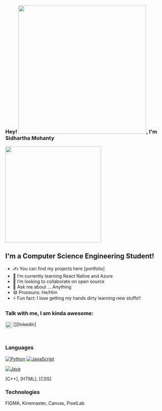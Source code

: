 ### Hey! <img src="https://github.com/TheDudeThatCode/TheDudeThatCode/blob/master/Assets/Hi.gif" width="400px">, I'm Sidhartha Mohanty

<img src="https://media.giphy.com/media/p4NLw3I4U0idi/giphy.gif" width="300">


## I'm a Computer Science Engineering Student!
- ✍ You can find my projects here [portfolio]
- 🌱 I’m currently learning React Native and Azure
- 👯 I’m looking to collaborate on open source
- 💬 Ask me about ... Anything
- 😄 Pronouns: He/Him
- ⚡ Fun fact: I love getting my hands dirty learning new stuffs!!


### Talk with me, I am kinda awesome:
[<img align="left" alt="sidhartha001 | LinkedIn" width="22px" src="https://cdn.jsdelivr.net/npm/simple-icons@v3/icons/linkedin.svg" />][linkedin]

<br />


### Languages

[![Python](https://img.shields.io/badge/-Python-000?&logo=python)](https://github.com/adamalston?tab=repositories&q=&type=&language=python)
[![JavaScript](https://img.shields.io/badge/-JavaScript-000?&logo=JavaScript&logoColor=ddc508)](https://github.com/adamalston?tab=repositories&q=&type=&language=javascript)
<!-- [![C](https://img.shields.io/badge/-C-000?&logo=C)](https://github.com/adamalston?tab=repositories&q=&type=&language=c) -->
[![Java](https://img.shields.io/badge/-Java-000?&logo=Java&logoColor=007396)](https://github.com/adamalston?tab=repositories&q=&type=&language=java)
<!-- ![TypeScript](https://img.shields.io/badge/-TypeScript-000?&logo=TypeScript&logoColor=007ACC) -->
[C++], [HTML], [CSS]
<!-- ![C++](https://img.shields.io/badge/-C++-000?&logo=c%2b%2b&logoColor=00599C) -->
<!-- ![SQL](https://img.shields.io/badge/-SQL-000?&logo=MySQL&logoColor=4479A1) -->
<!-- ![Swift](https://img.shields.io/badge/-Swift-000?&logo=Swift) -->

### Technologies
FIGMA, Kinemaster, Canvas, PixelLab




<!---
sidhartha001/sidhartha001 is a ✨ special ✨ repository because its `README.md` (this file) appears on your GitHub profile.
You can click the Preview link to take a look at your changes.
--->
